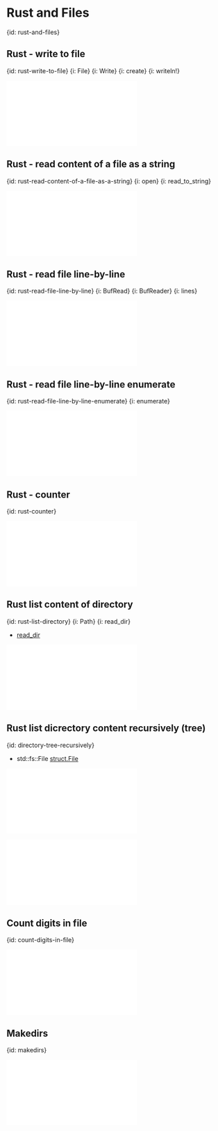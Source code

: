 # Rust and Files
{id: rust-and-files}

## Rust - write to file
{id: rust-write-to-file}
{i: File}
{i: Write}
{i: create}
{i: writeln!}

![](examples/files/write.rs)

## Rust - read content of a file as a string
{id: rust-read-content-of-a-file-as-a-string}
{i: open}
{i: read_to_string}

![](examples/files/read_whole_file.rs)

## Rust - read file line-by-line
{id: rust-read-file-line-by-line}
{i: BufRead}
{i: BufReader}
{i: lines}

![](examples/files/read_line_by_line.rs)

## Rust - read file line-by-line enumerate
{id: rust-read-file-line-by-line-enumerate}
{i: enumerate}

![](examples/files/read_line_by_line_enumerate.rs)

## Rust - counter
{id: rust-counter}

![](examples/files/counter.rs)

## Rust list content of directory
{id: rust-list-directory}
{i: Path}
{i: read_dir}

* [read_dir](https://doc.rust-lang.org/std/path/struct.Path.html#method.read_dir)

![](examples/files/list_dir.rs)

## Rust list dicrectory content recursively (tree)
{id: directory-tree-recursively}

* std::fs::File [struct.File](https://doc.rust-lang.org/std/fs/struct.File.html)

![](examples/files/tree.rs)

![](examples/files/list_tree.rs)

## Count digits in file
{id: count-digits-in-file}

![](examples/files/count_digits.rs)

## Makedirs
{id: makedirs}

![](examples/files/makedir.rs)

